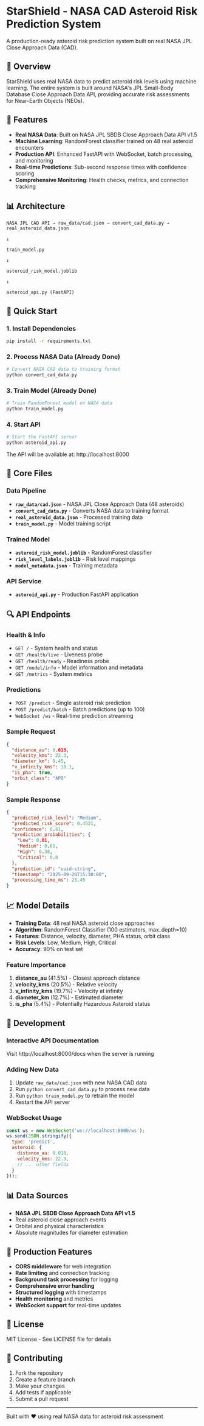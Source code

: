 # StarShield - NASA CAD Asteroid Risk Prediction System

A production-ready asteroid risk prediction system built on real NASA JPL Close Approach Data (CAD).

## 🌟 Overview

StarShield uses real NASA data to predict asteroid risk levels using machine learning. The entire system is built around NASA's JPL Small-Body Database Close Approach Data API, providing accurate risk assessments for Near-Earth Objects (NEOs).

## 🚀 Features

- **Real NASA Data**: Built on NASA JPL SBDB Close Approach Data API v1.5
- **Machine Learning**: RandomForest classifier trained on 48 real asteroid encounters
- **Production API**: Enhanced FastAPI with WebSocket, batch processing, and monitoring
- **Real-time Predictions**: Sub-second response times with confidence scoring
- **Comprehensive Monitoring**: Health checks, metrics, and connection tracking

## 📊 Architecture

```
NASA JPL CAD API → raw_data/cad.json → convert_cad_data.py → real_asteroid_data.json
                                                                      ↓
                                                              train_model.py
                                                                      ↓
                                                        asteroid_risk_model.joblib
                                                                      ↓
                                                              asteroid_api.py (FastAPI)
```

## 🔧 Quick Start

### 1. Install Dependencies
```bash
pip install -r requirements.txt
```

### 2. Process NASA Data (Already Done)
```bash
# Convert NASA CAD data to training format
python convert_cad_data.py
```

### 3. Train Model (Already Done)
```bash
# Train RandomForest model on NASA data
python train_model.py
```

### 4. Start API
```bash
# Start the FastAPI server
python asteroid_api.py
```

The API will be available at: http://localhost:8000

## 📁 Core Files

### Data Pipeline
- **`raw_data/cad.json`** - NASA JPL Close Approach Data (48 asteroids)
- **`convert_cad_data.py`** - Converts NASA data to training format
- **`real_asteroid_data.json`** - Processed training data
- **`train_model.py`** - Model training script

### Trained Model
- **`asteroid_risk_model.joblib`** - RandomForest classifier
- **`risk_level_labels.joblib`** - Risk level mappings
- **`model_metadata.json`** - Training metadata

### API Service
- **`asteroid_api.py`** - Production FastAPI application

## 🔍 API Endpoints

### Health & Info
- `GET /` - System health and status
- `GET /health/live` - Liveness probe
- `GET /health/ready` - Readiness probe
- `GET /model/info` - Model information and metadata
- `GET /metrics` - System metrics

### Predictions
- `POST /predict` - Single asteroid risk prediction
- `POST /predict/batch` - Batch predictions (up to 100)
- `WebSocket /ws` - Real-time prediction streaming

### Sample Request
```json
{
  "distance_au": 0.018,
  "velocity_kms": 22.3,
  "diameter_km": 0.45,
  "v_infinity_kms": 18.1,
  "is_pha": true,
  "orbit_class": "APO"
}
```

### Sample Response
```json
{
  "predicted_risk_level": "Medium",
  "predicted_risk_score": 0.4521,
  "confidence": 0.61,
  "prediction_probabilities": {
    "Low": 0.01,
    "Medium": 0.61,
    "High": 0.38,
    "Critical": 0.0
  },
  "prediction_id": "uuid-string",
  "timestamp": "2025-09-20T15:30:00",
  "processing_time_ms": 23.45
}
```

## 📈 Model Details

- **Training Data**: 48 real NASA asteroid close approaches
- **Algorithm**: RandomForest Classifier (100 estimators, max_depth=10)
- **Features**: Distance, velocity, diameter, PHA status, orbit class
- **Risk Levels**: Low, Medium, High, Critical
- **Accuracy**: 90% on test set

### Feature Importance
1. **distance_au** (41.5%) - Closest approach distance
2. **velocity_kms** (20.5%) - Relative velocity
3. **v_infinity_kms** (19.7%) - Velocity at infinity
4. **diameter_km** (12.7%) - Estimated diameter
5. **is_pha** (5.4%) - Potentially Hazardous Asteroid status

## 🔧 Development

### Interactive API Documentation
Visit http://localhost:8000/docs when the server is running

### Adding New Data
1. Update `raw_data/cad.json` with new NASA CAD data
2. Run `python convert_cad_data.py` to process new data
3. Run `python train_model.py` to retrain the model
4. Restart the API server

### WebSocket Usage
```javascript
const ws = new WebSocket('ws://localhost:8000/ws');
ws.send(JSON.stringify({
  type: 'predict',
  asteroid: {
    distance_au: 0.018,
    velocity_kms: 22.3,
    // ... other fields
  }
}));
```

## 📊 Data Sources

- **NASA JPL SBDB Close Approach Data API v1.5**
- Real asteroid close approach events
- Orbital and physical characteristics
- Absolute magnitudes for diameter estimation

## 🚀 Production Features

- **CORS middleware** for web integration
- **Rate limiting** and connection tracking
- **Background task processing** for logging
- **Comprehensive error handling**
- **Structured logging** with timestamps
- **Health monitoring** and metrics
- **WebSocket support** for real-time updates

## 📝 License

MIT License - See LICENSE file for details

## 🤝 Contributing

1. Fork the repository
2. Create a feature branch
3. Make your changes
4. Add tests if applicable
5. Submit a pull request

---

Built with ❤️ using real NASA data for asteroid risk assessment
